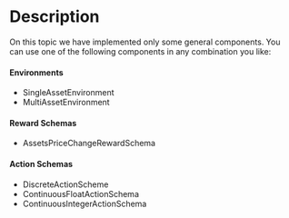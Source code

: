 # Description
On this topic we have implemented only some general components.
You can use one of the following components in any combination you like:

#### Environments
* SingleAssetEnvironment
* MultiAssetEnvironment

#### Reward Schemas
* AssetsPriceChangeRewardSchema

#### Action Schemas
* DiscreteActionScheme
* ContinuousFloatActionSchema
* ContinuousIntegerActionSchema
